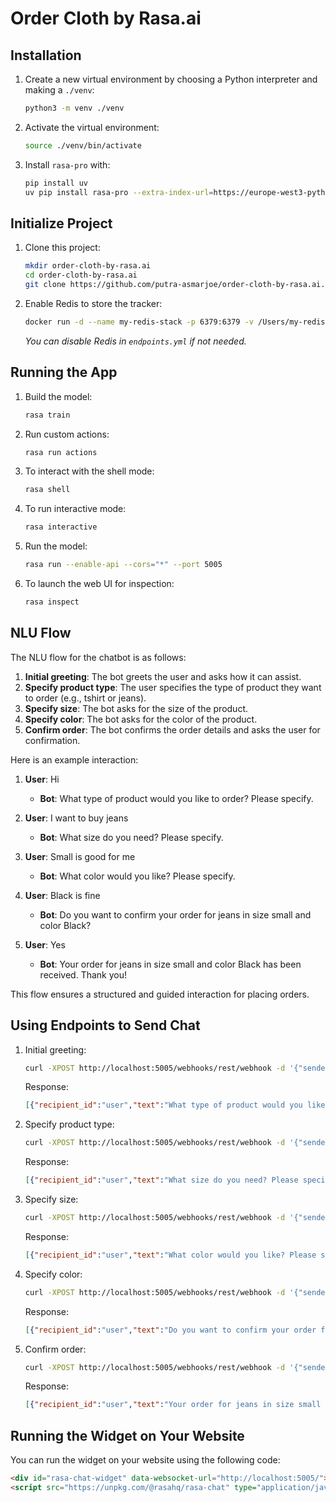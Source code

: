 # Order Cloth by Rasa.ai

## Installation

1. Create a new virtual environment by choosing a Python interpreter and making a `./venv`:
    ```bash
    python3 -m venv ./venv
    ```

2. Activate the virtual environment:
    ```bash
    source ./venv/bin/activate
    ```

3. Install `rasa-pro` with:
    ```bash
    pip install uv
    uv pip install rasa-pro --extra-index-url=https://europe-west3-python.pkg.dev/rasa-releases/rasa-pro-python/simple/
    ```

## Initialize Project

1. Clone this project:
    ```bash
    mkdir order-cloth-by-rasa.ai
    cd order-cloth-by-rasa.ai
    git clone https://github.com/putra-asmarjoe/order-cloth-by-rasa.ai.git .
    ```

2. Enable Redis to store the tracker:
    ```bash
    docker run -d --name my-redis-stack -p 6379:6379 -v /Users/my-redis/:/data -e REDIS_ARGS="--requirepass MY_SECURE_PASS --appendonly yes" redis/redis-stack-server:latest
    ```
    *You can disable Redis in `endpoints.yml` if not needed.*

## Running the App

1. Build the model:
    ```bash
    rasa train
    ```

2. Run custom actions:
    ```bash
    rasa run actions
    ```

3. To interact with the shell mode:
    ```bash
    rasa shell
    ```

4. To run interactive mode:
    ```bash
    rasa interactive
    ```

5. Run the model:
    ```bash
    rasa run --enable-api --cors="*" --port 5005
    ```

6. To launch the web UI for inspection:
    ```bash
    rasa inspect
    ```
 
## NLU Flow

The NLU flow for the chatbot is as follows:

1. **Initial greeting**: The bot greets the user and asks how it can assist.
2. **Specify product type**: The user specifies the type of product they want to order (e.g., tshirt or jeans).
3. **Specify size**: The bot asks for the size of the product.
4. **Specify color**: The bot asks for the color of the product.
5. **Confirm order**: The bot confirms the order details and asks the user for confirmation.

Here is an example interaction:

1. **User**: Hi
   - **Bot**: What type of product would you like to order? Please specify.

2. **User**: I want to buy jeans
   - **Bot**: What size do you need? Please specify.

3. **User**: Small is good for me
   - **Bot**: What color would you like? Please specify.

4. **User**: Black is fine
   - **Bot**: Do you want to confirm your order for jeans in size small and color Black?

5. **User**: Yes
   - **Bot**: Your order for jeans in size small and color Black has been received. Thank you!

This flow ensures a structured and guided interaction for placing orders.

## Using Endpoints to Send Chat

1. Initial greeting:

    ```sh
    curl -XPOST http://localhost:5005/webhooks/rest/webhook -d '{"sender": "user", "message": "Hi"}'
    ```

    Response:

    ```json
    [{"recipient_id":"user","text":"What type of product would you like to order? Please specify."}]
    ```

2. Specify product type:

    ```sh
    curl -XPOST http://localhost:5005/webhooks/rest/webhook -d '{"sender": "user", "message": "I want to buy jeans"}'
    ```

    Response:

    ```json
    [{"recipient_id":"user","text":"What size do you need? Please specify."}]
    ```

3. Specify size:

    ```sh
    curl -XPOST http://localhost:5005/webhooks/rest/webhook -d '{"sender": "user", "message": "Small is good for me"}'
    ```

    Response:

    ```json
    [{"recipient_id":"user","text":"What color would you like? Please specify."}]
    ```

4. Specify color:

    ```sh
    curl -XPOST http://localhost:5005/webhooks/rest/webhook -d '{"sender": "user","message": "black is fine"}'
    ```

    Response:

    ```json
    [{"recipient_id":"user","text":"Do you want to confirm your order for jeans in size small and color black?"}]
    ```

5. Confirm order:

    ```sh
    curl -XPOST http://localhost:5005/webhooks/rest/webhook -d '{"sender": "user","message": "yes"}'
    ```

    Response:

    ```json
    [{"recipient_id":"user","text":"Your order for jeans in size small and color black has been received. Thank you!"}]
    ```
## Running the Widget on Your Website

You can run the widget on your website using the following code:

```html
<div id="rasa-chat-widget" data-websocket-url="http://localhost:5005/"></div>
<script src="https://unpkg.com/@rasahq/rasa-chat" type="application/javascript"></script>